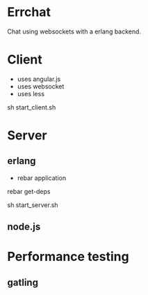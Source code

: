 # Errchat

Chat using websockets with a erlang backend.


# Client

* uses angular.js
* uses websocket
* uses less 


sh start_client.sh


# Server


## erlang

* rebar application

rebar get-deps

sh start_server.sh



## node.js





# Performance testing

## gatling
